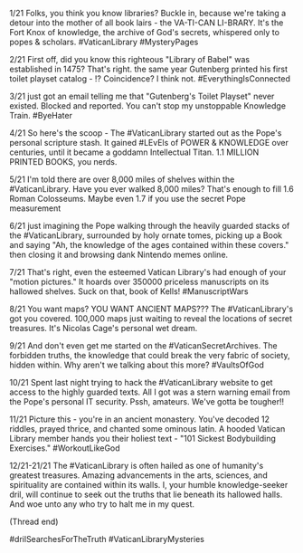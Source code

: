 1/21
Folks, you think you know libraries? Buckle in, because we're taking a detour into the mother of all book lairs - the VA-TI-CAN LI-BRARY. It's the Fort Knox of knowledge, the archive of God's secrets, whispered only to popes & scholars. #VaticanLibrary #MysteryPages

2/21
First off, did you know this righteous "Library of Babel" was established in 1475? That's right. the same year Gutenberg printed his first toilet playset catalog - !? Coincidence? I think not. #EverythingIsConnected

3/21
just got an email telling me that "Gutenberg's Toilet Playset" never existed. Blocked and reported. You can't stop my unstoppable Knowledge Train. #ByeHater

4/21
So here's the scoop - The #VaticanLibrary started out as the Pope's personal scripture stash. It gained #LEvEls of POWER & KNOWLEDGE over centuries, until it became a goddamn Intellectual Titan. 1.1 MILLION PRINTED BOOKS, you nerds.

5/21
I'm told there are over 8,000 miles of shelves within the #VaticanLibrary. Have you ever walked 8,000 miles? That's enough to fill 1.6 Roman Colosseums. Maybe even 1.7 if you use the secret Pope measurement

6/21
just imagining the Pope walking through the heavily guarded stacks of the #VaticanLibrary, surrounded by holy ornate tomes, picking up a Book and saying "Ah, the knowledge of the ages contained within these covers." then closing it and browsing dank Nintendo memes online.

7/21
That's right, even the esteemed Vatican Library's had enough of your "motion pictures." It hoards over 350000 priceless manuscripts on its hallowed shelves. Suck on that, book of Kells! #ManuscriptWars

8/21
You want maps? YOU WANT ANCIENT MAPS??? The #VaticanLibrary's got you covered. 100,000 maps just waiting to reveal the locations of secret treasures. It's Nicolas Cage's personal wet dream.

9/21
And don't even get me started on the #VaticanSecretArchives. The forbidden truths, the knowledge that could break the very fabric of society, hidden within. Why aren't we talking about this more? #VaultsOfGod

10/21
Spent last night trying to hack the #VaticanLibrary website to get access to the highly guarded texts. All I got was a stern warning email from the Pope's personal IT security. Pssh, amateurs. We've gotta be tougher!! 

11/21
Picture this - you're in an ancient monastery. You've decoded 12 riddles, prayed thrice, and chanted some ominous latin. A hooded Vatican Library member hands you their holiest text - "101 Sickest Bodybuilding Exercises." #WorkoutLikeGod

12/21-21/21
The #VaticanLibrary is often hailed as one of humanity's greatest treasures. Amazing advancements in the arts, sciences, and spirituality are contained within its walls. I, your humble knowledge-seeker dril, will continue to seek out the truths that lie beneath its hallowed halls. And woe unto any who try to halt me in my quest.

(Thread end)

#drilSearchesForTheTruth #VaticanLibraryMysteries